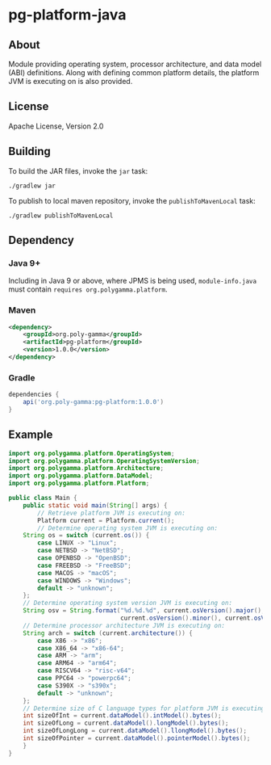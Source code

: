 # pg-platform-java

## About

Module providing operating system, processor architecture, and data model (ABI) definitions. Along
with defining common platform details, the platform JVM is executing on is also provided.

## License

Apache License, Version 2.0

## Building

To build the JAR files, invoke the `jar` task:

```
./gradlew jar
```

To publish to local maven repository, invoke the `publishToMavenLocal` task:

```
./gradlew publishToMavenLocal
```

## Dependency

### Java 9+

Including in Java 9 or above, where JPMS is being used, `module-info.java` must contain
`requires org.polygamma.platform`.

### Maven

```xml
<dependency>
    <groupId>org.poly-gamma</groupId>
    <artifactId>pg-platform</groupId>
    <version>1.0.0</version>
</dependency>
```

### Gradle

```groovy
dependencies {
    api('org.poly-gamma:pg-platform:1.0.0')
}
```

## Example

```java
import org.polygamma.platform.OperatingSystem;
import org.polygamma.platform.OperatingSystemVersion;
import org.polygamma.platform.Architecture;
import org.polygamma.platform.DataModel;
import org.polygamma.platform.Platform;

public class Main {
    public static void main(String[] args) {
    	// Retrieve platform JVM is executing on:
        Platform current = Platform.current();
        // Determine operating system JVM is executing on:
	String os = switch (current.os()) {
	    case LINUX -> "Linux";
	    case NETBSD -> "NetBSD";
	    case OPENBSD -> "OpenBSD";
	    case FREEBSD -> "FreeBSD";
	    case MACOS -> "macOS";
	    case WINDOWS -> "Windows";
	    default -> "unknown";
	};
	// Determine operating system version JVM is executing on:
	String osv = String.format("%d.%d.%d", current.osVersion().major(),
	                           current.osVersion().minor(), current.osVersion().patch());
	// Determine processor architecture JVM is executing on:
	String arch = switch (current.architecture()) {
	    case X86 -> "x86";
	    case X86_64 -> "x86-64";
	    case ARM -> "arm";
	    case ARM64 -> "arm64";
	    case RISCV64 -> "risc-v64";
	    case PPC64 -> "powerpc64";
	    case S390X -> "s390x";
	    default -> "unknown";
	};
	// Determine size of C language types for platform JVM is executing on:
	int sizeOfInt = current.dataModel().intModel().bytes();
	int sizeOfLong = current.dataModel().longModel().bytes();
	int sizeOfLongLong = current.dataModel().llongModel().bytes();
	int sizeOfPointer = current.dataModel().pointerModel().bytes();
    }
}
```
